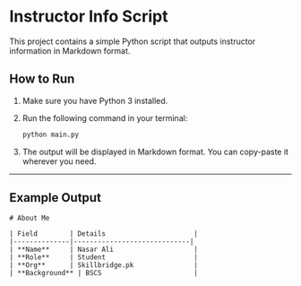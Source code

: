 # Instructor Info Script

This project contains a simple Python script that outputs instructor information in Markdown format.

## How to Run

1. Make sure you have Python 3 installed.
2. Run the following command in your terminal:

   ```bash
   python main.py
   ```

3. The output will be displayed in Markdown format. You can copy-paste it wherever you need.

---

## Example Output

```
# About Me

| Field        | Details                      |
|--------------|-----------------------------|
| **Name**     | Nasar Ali                    |
| **Role**     | Student                      |
| **Org**      | Skillbridge.pk               |
| **Background** | BSCS                       |
```
